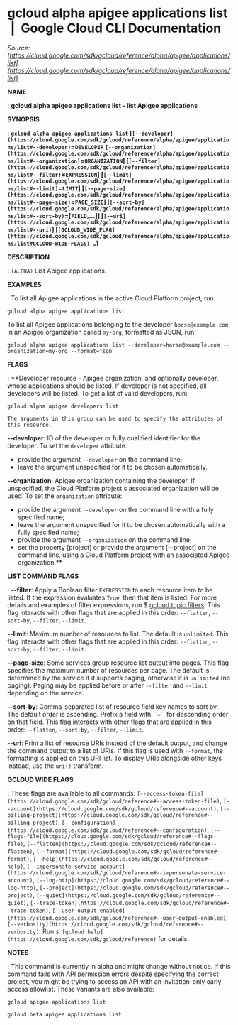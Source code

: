 # gcloud alpha apigee applications list  |  Google Cloud CLI Documentation

*Source: [https://cloud.google.com/sdk/gcloud/reference/alpha/apigee/applications/list](https://cloud.google.com/sdk/gcloud/reference/alpha/apigee/applications/list)*

**NAME**

: **gcloud alpha apigee applications list - list Apigee applications**

**SYNOPSIS**

: **`gcloud alpha apigee applications list` [`[--developer](https://cloud.google.com/sdk/gcloud/reference/alpha/apigee/applications/list#--developer)`=`DEVELOPER` `[--organization](https://cloud.google.com/sdk/gcloud/reference/alpha/apigee/applications/list#--organization)`=`ORGANIZATION`] [`[--filter](https://cloud.google.com/sdk/gcloud/reference/alpha/apigee/applications/list#--filter)`=`EXPRESSION`] [`[--limit](https://cloud.google.com/sdk/gcloud/reference/alpha/apigee/applications/list#--limit)`=`LIMIT`] [`[--page-size](https://cloud.google.com/sdk/gcloud/reference/alpha/apigee/applications/list#--page-size)`=`PAGE_SIZE`] [`[--sort-by](https://cloud.google.com/sdk/gcloud/reference/alpha/apigee/applications/list#--sort-by)`=[`FIELD`,…]] [`[--uri](https://cloud.google.com/sdk/gcloud/reference/alpha/apigee/applications/list#--uri)`] [`[GCLOUD_WIDE_FLAG](https://cloud.google.com/sdk/gcloud/reference/alpha/apigee/applications/list#GCLOUD-WIDE-FLAGS) …`]**

**DESCRIPTION**

: `(ALPHA)` List Apigee applications.

**EXAMPLES**

: To list all Apigee applications in the active Cloud Platform project, run:

```
gcloud alpha apigee applications list
```

To list all Apigee applications belonging to the developer
``horse@example.com`` in an Apigee organization
called ``my-org``, formatted as JSON, run:

```
gcloud alpha apigee applications list --developer=horse@example.com --organization=my-org --format=json
```

**FLAGS**

: **Developer resource - Apigee organization, and optionally developer, whose
applications should be listed. If developer is not specified, all developers
will be listed.
To get a list of valid developers, run:

```
gcloud alpha apigee developers list
```

```
The arguments in this group can be used to specify the attributes of this resource.
```

**--developer**:
ID of the developer or fully qualified identifier for the developer.
To set the `developer` attribute:

- provide the argument `--developer` on the command line;
- leave the argument unspecified for it to be chosen automatically.

**--organization**:
Apigee organization containing the developer. If unspecified, the Cloud Platform
project's associated organization will be used.
To set the `organization` attribute:

- provide the argument `--developer` on the command line with a fully
specified name;
- leave the argument unspecified for it to be chosen automatically with a fully
specified name;
- provide the argument `--organization` on the command line;
- set the property [project] or provide the argument [--project] on the command
line, using a Cloud Platform project with an associated Apigee organization.**

**LIST COMMAND FLAGS**

: **--filter**:
Apply a Boolean filter `EXPRESSION` to each resource item
to be listed. If the expression evaluates `True`, then that item is
listed. For more details and examples of filter expressions, run $ [gcloud topic filters](https://cloud.google.com/sdk/gcloud/reference/topic/filters). This flag
interacts with other flags that are applied in this order:
`--flatten`, `--sort-by`, `--filter`,
`--limit`.

**--limit**:
Maximum number of resources to list. The default is `unlimited`. This
flag interacts with other flags that are applied in this order:
`--flatten`, `--sort-by`, `--filter`,
`--limit`.

**--page-size**:
Some services group resource list output into pages. This flag specifies the
maximum number of resources per page. The default is determined by the service
if it supports paging, otherwise it is `unlimited` (no paging).
Paging may be applied before or after `--filter` and
`--limit` depending on the service.

**--sort-by**:
Comma-separated list of resource field key names to sort by. The default order
is ascending. Prefix a field with ``~´´ for descending order on that
field. This flag interacts with other flags that are applied in this order:
`--flatten`, `--sort-by`, `--filter`,
`--limit`.

**--uri**:
Print a list of resource URIs instead of the default output, and change the
command output to a list of URIs. If this flag is used with
`--format`, the formatting is applied on this URI list. To display
URIs alongside other keys instead, use the `uri()` transform.

**GCLOUD WIDE FLAGS**

: These flags are available to all commands: `[--access-token-file](https://cloud.google.com/sdk/gcloud/reference#--access-token-file)`,
`[--account](https://cloud.google.com/sdk/gcloud/reference#--account)`, `[--billing-project](https://cloud.google.com/sdk/gcloud/reference#--billing-project)`,
`[--configuration](https://cloud.google.com/sdk/gcloud/reference#--configuration)`,
`[--flags-file](https://cloud.google.com/sdk/gcloud/reference#--flags-file)`,
`[--flatten](https://cloud.google.com/sdk/gcloud/reference#--flatten)`, `[--format](https://cloud.google.com/sdk/gcloud/reference#--format)`, `[--help](https://cloud.google.com/sdk/gcloud/reference#--help)`, `[--impersonate-service-account](https://cloud.google.com/sdk/gcloud/reference#--impersonate-service-account)`,
`[--log-http](https://cloud.google.com/sdk/gcloud/reference#--log-http)`,
`[--project](https://cloud.google.com/sdk/gcloud/reference#--project)`, `[--quiet](https://cloud.google.com/sdk/gcloud/reference#--quiet)`, `[--trace-token](https://cloud.google.com/sdk/gcloud/reference#--trace-token)`, `[--user-output-enabled](https://cloud.google.com/sdk/gcloud/reference#--user-output-enabled)`,
`[--verbosity](https://cloud.google.com/sdk/gcloud/reference#--verbosity)`.
Run `$ [gcloud help](https://cloud.google.com/sdk/gcloud/reference)` for details.

**NOTES**

: This command is currently in alpha and might change without notice. If this
command fails with API permission errors despite specifying the correct project,
you might be trying to access an API with an invitation-only early access
allowlist. These variants are also available:

```
gcloud apigee applications list
```

```
gcloud beta apigee applications list
```